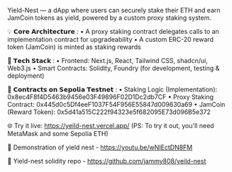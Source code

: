 Yield-Nest — a dApp where users can securely stake their ETH and earn JamCoin tokens as yield, powered by a custom proxy staking system.

💡 𝗖𝗼𝗿𝗲 𝗔𝗿𝗰𝗵𝗶𝘁𝗲𝗰𝘁𝘂𝗿𝗲 :
 • A proxy staking contract delegates calls to an implementation contract for 
 upgradeability
 • A custom ERC-20 reward token (JamCoin) is minted as staking rewards

🔧 𝗧𝗲𝗰𝗵 𝗦𝘁𝗮𝗰𝗸 :
 • Frontend: Next.js, React, Tailwind CSS, shadcn/ui, Web3.js
 • Smart Contracts: Solidity, Foundry (for development, testing & 
 deployment)

📜 𝗖𝗼𝗻𝘁𝗿𝗮𝗰𝘁𝘀 𝗼𝗻 𝗦𝗲𝗽𝗼𝗹𝗶𝗮 𝗧𝗲𝘀𝘁𝗻𝗲𝘁 :
 • Staking Logic (Implementation): 
 0x8ec4F8f4D5463b9456e03F49896F02D1Dc2db7CF
 • Proxy Staking Contract:
 0x445d0c5Df4eeF1037F54F956E55847d009630a69
 • JamCoin (Reward Token): 
 0x5d41a515C222f94323e5f682095E73d096B5e372

🌐 Try it live: https://yeild-nest.vercel.app/
 (PS: To try it out, you'll need MetaMask and some Sepolia ETH)

🔗 Demonstration of yield nest - https://youtu.be/wNIEctDN8FM

🔗 Yield-nest solidity repo - https://github.com/jammy808/yeild-nest
